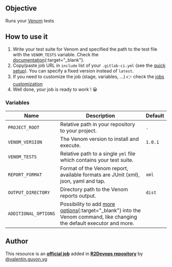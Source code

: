 ## Objective

Runs your [Venom](https://github.com/ovh/venom) tests

## How to use it

1. Write your test suite for Venom and specified the path to the test file with the `VENOM_TESTS` variable. Check the [documentation](https://github.com/ovh/venom#testsuites){:target="_blank"}.
1. Copy/paste job URL in `include` list of your `.gitlab-ci.yml` (see the [quick setup](https://docs.r2devops.io/get-started-use-the-hub/#quick-setup)). You can specify a fixed version instead of `latest`.
1. If you need to customize the job (stage, variables, ...) 👉 check the [jobs
   customization](https://docs.r2devops.io/get-started-use-the-hub/#jobs-customization)
1. Well done, your job is ready to work ! 😀

### Variables

| Name | Description                                                                                                                                                                       | Default |
| ---- |-----------------------------------------------------------------------------------------------------------------------------------------------------------------------------------|---------|
| `PROJECT_ROOT` | Relative path in your repository to your project.                                                                                                                       | `.`     |
| `VENOM_VERSION` | The Venom version to install and execute.                                                                                                                              | `1.0.1` |
| `VENOM_TESTS` | Relative path to a single `yml` file which contains your test suite.                                                                                                     | ` `     |
| `REPORT_FORMAT` | Format of the Venom report, available formats are  JUnit (xml), json, yaml and tap.                                                                                    | `xml`   |
| `OUTPUT_DIRECTORY` | Directory path to the Venom reports output.                                                                                                                         | `dist`  |
| `ADDITIONAL_OPTIONS` | Possibility to add [more options](https://github.com/ovh/venom#executors){:target="_blank"} into the Venom command, like changing the default executor and more.  | ` `     |

## Author

This resource is an **[official job](https://docs.r2devops.io/faq-labels/)** added in [**R2Devops repository**](https://gitlab.com/r2devops/hub) by [@valentin.guyon.vg](https://gitlab.com/valentin.guyon.vg)
